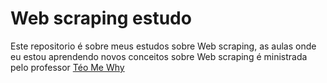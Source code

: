 # Web scraping estudo

Este repositorio é sobre meus estudos sobre Web scraping, as aulas onde eu estou aprendendo novos conceitos sobre Web scraping é ministrada pelo professor [Téo Me Why](https://www.youtube.com/@teomewhy)
